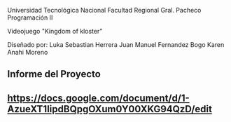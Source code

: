 Universidad Tecnológica Nacional 
Facultad Regional Gral. Pacheco
Programación II

Videojuego  "Kingdom of kloster"

Diseñado por: 
Luka Sebastian Herrera
Juan Manuel Fernandez Bogo
Karen Anahi Moreno


Informe del Proyecto
----------------------------------------------------------------
https://docs.google.com/document/d/1-AzueXT1IipdBQpgOXum0Y00XKG94QzD/edit
----------------------------------------------------------------
